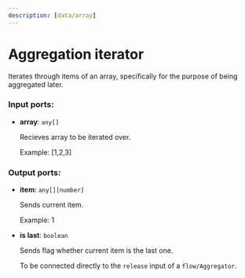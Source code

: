 ```yaml
---
description: [data/array]
---
```


# Aggregation iterator

Iterates through items of an array, specifically for the purpose of being aggregated later.

### Input ports:

* __array__: `any[]`

    Recieves array to be iterated over.
    
    Example:
    [1,2,3]

### Output ports:

* __item__: `any[][number]`

    Sends current item.
    
    Example:
    1


* __is last__: `boolean`

    Sends flag whether current item is the last one.
    
    To be connected directly to the `release` input of a `flow/Aggregator`.

